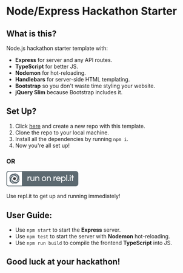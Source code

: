 # Node/Express Hackathon Starter

## What is this?
Node.js hackathon starter template with:
- **Express** for server and any API routes.
- **TypeScript** for better JS.
- **Nodemon** for hot-reloading.
- **Handlebars** for server-side HTML templating.
- **Bootstrap** so you don't waste time styling your website.
- **jQuery Slim** because Bootstrap includes it.

## Set Up?
1. Click [here](https://github.com/raghav-misra/hackathon-starter/generate) and create a new repo with this template.
2. Clone the repo to your local machine.
3. Install all the dependencies by running `npm i`. 
4. Now you're all set up!

### **OR**
![Run On Replit](static/assets/replit.svg)

Use repl.it to get up and running immediately!

## User Guide:
- Use `npm start` to start the **Express** server.
- Use `npm test` to start the server with **Nodemon** hot-reloading.
- Use `npm run build` to compile the frontend **TypeScript** into JS.

## Good luck at your hackathon!

 